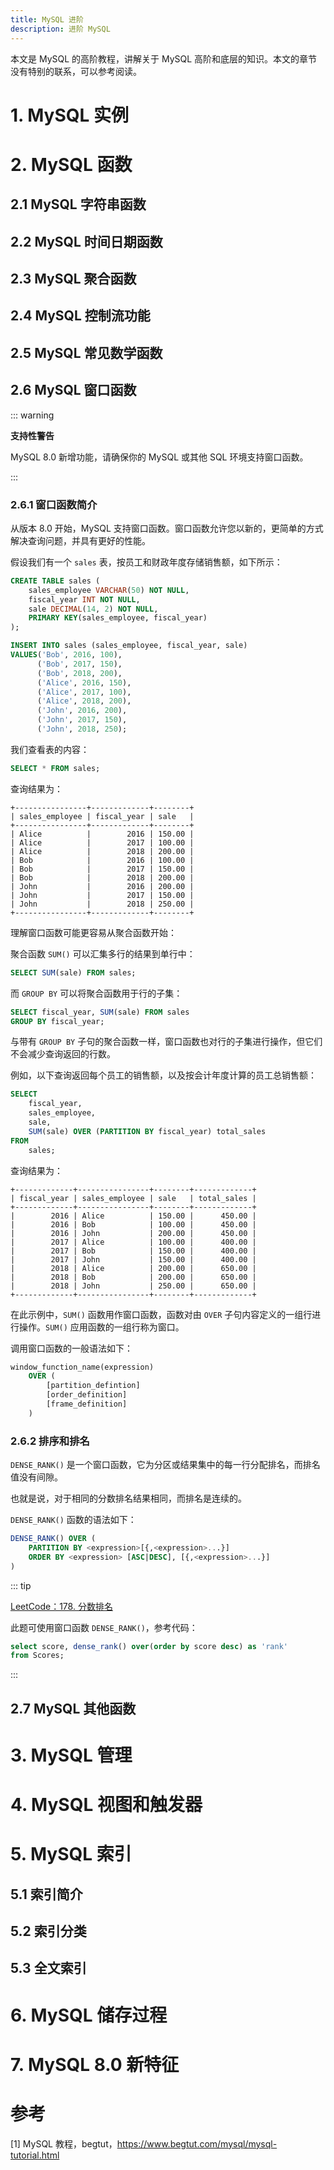 ```yaml
---
title: MySQL 进阶
description: 进阶 MySQL
---
```


本文是 MySQL 的高阶教程，讲解关于 MySQL 高阶和底层的知识。本文的章节没有特别的联系，可以参考阅读。

<!-- more -->

# 1. MySQL 实例

# 2. MySQL 函数

## 2.1 MySQL 字符串函数

## 2.2 MySQL 时间日期函数

## 2.3 MySQL 聚合函数

## 2.4 MySQL 控制流功能

## 2.5 MySQL 常见数学函数

## 2.6 MySQL 窗口函数

::: warning

**支持性警告**

MySQL 8.0 新增功能，请确保你的 MySQL 或其他 SQL 环境支持窗口函数。

:::

### 2.6.1 窗口函数简介

从版本 8.0 开始，MySQL 支持窗口函数。窗口函数允许您以新的，更简单的方式解决查询问题，并具有更好的性能。

假设我们有一个 `sales` 表，按员工和财政年度存储销售额，如下所示：

```sql
CREATE TABLE sales (
    sales_employee VARCHAR(50) NOT NULL,
    fiscal_year INT NOT NULL,
    sale DECIMAL(14, 2) NOT NULL,
    PRIMARY KEY(sales_employee, fiscal_year)
);

INSERT INTO sales (sales_employee, fiscal_year, sale)
VALUES('Bob', 2016, 100),
      ('Bob', 2017, 150),
      ('Bob', 2018, 200),
      ('Alice', 2016, 150),
      ('Alice', 2017, 100),
      ('Alice', 2018, 200),
      ('John', 2016, 200),
      ('John', 2017, 150),
      ('John', 2018, 250);
```

我们查看表的内容：

```sql
SELECT * FROM sales;
```

查询结果为：

```text
+----------------+-------------+--------+
| sales_employee | fiscal_year | sale   |
+----------------+-------------+--------+
| Alice          |        2016 | 150.00 |
| Alice          |        2017 | 100.00 |
| Alice          |        2018 | 200.00 |
| Bob            |        2016 | 100.00 |
| Bob            |        2017 | 150.00 |
| Bob            |        2018 | 200.00 |
| John           |        2016 | 200.00 |
| John           |        2017 | 150.00 |
| John           |        2018 | 250.00 |
+----------------+-------------+--------+
```

理解窗口函数可能更容易从聚合函数开始：

聚合函数 `SUM()` 可以汇集多行的结果到单行中：

```sql
SELECT SUM(sale) FROM sales;
```

而 `GROUP BY` 可以将聚合函数用于行的子集：

```sql
SELECT fiscal_year, SUM(sale) FROM sales
GROUP BY fiscal_year;
```

与带有 `GROUP BY` 子句的聚合函数一样，窗口函数也对行的子集进行操作，但它们不会减少查询返回的行数。

例如，以下查询返回每个员工的销售额，以及按会计年度计算的员工总销售额：

```sql
SELECT
    fiscal_year,
    sales_employee,
    sale,
    SUM(sale) OVER (PARTITION BY fiscal_year) total_sales
FROM
    sales;
```

查询结果为：

```text
+-------------+----------------+--------+-------------+
| fiscal_year | sales_employee | sale   | total_sales |
+-------------+----------------+--------+-------------+
|        2016 | Alice          | 150.00 |      450.00 |
|        2016 | Bob            | 100.00 |      450.00 |
|        2016 | John           | 200.00 |      450.00 |
|        2017 | Alice          | 100.00 |      400.00 |
|        2017 | Bob            | 150.00 |      400.00 |
|        2017 | John           | 150.00 |      400.00 |
|        2018 | Alice          | 200.00 |      650.00 |
|        2018 | Bob            | 200.00 |      650.00 |
|        2018 | John           | 250.00 |      650.00 |
+-------------+----------------+--------+-------------+
```

在此示例中，`SUM()` 函数用作窗口函数，函数对由 `OVER` 子句内容定义的一组行进行操作。`SUM()` 应用函数的一组行称为窗口。

调用窗口函数的一般语法如下：

```sql
window_function_name(expression) 
    OVER (
        [partition_defintion]
        [order_definition]
        [frame_definition]
    ) 
```

### 2.6.2 排序和排名

`DENSE_RANK()` 是一个窗口函数，它为分区或结果集中的每一行分配排名，而排名值没有间隙。

也就是说，对于相同的分数排名结果相同，而排名是连续的。

`DENSE_RANK()` 函数的语法如下：

```sql
DENSE_RANK() OVER (
    PARTITION BY <expression>[{,<expression>...}]
    ORDER BY <expression> [ASC|DESC], [{,<expression>...}]
)
```

::: tip

[LeetCode：178. 分数排名](https://leetcode.cn/problems/rank-scores/)

此题可使用窗口函数 `DENSE_RANK()`，参考代码：

```sql
select score, dense_rank() over(order by score desc) as 'rank'
from Scores;
```

:::



## 2.7 MySQL 其他函数

# 3. MySQL 管理

# 4. MySQL 视图和触发器

# 5. MySQL 索引

## 5.1 索引简介

## 5.2 索引分类

## 5.3 全文索引

# 6. MySQL 储存过程

# 7. MySQL 8.0 新特征

# 参考

[1] MySQL 教程，begtut，<https://www.begtut.com/mysql/mysql-tutorial.html>
